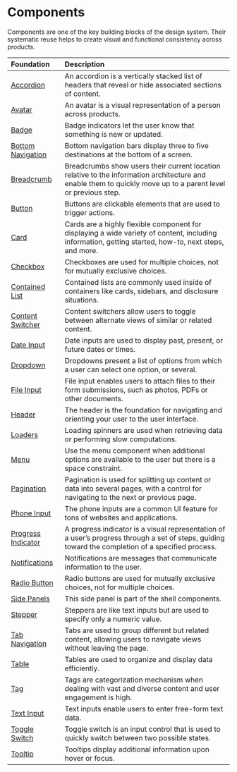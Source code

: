 # Components

Components are one of the key building blocks of the design system. Their systematic reuse helps to create visual and functional consistency across products.

| Foundation | Description |
| :--------- | :---------- |
| [Accordion](../components/accordion.md)                   | An accordion is a vertically stacked list of headers that reveal or hide associated sections of content. |
| [Avatar](../components/avatar.md)                         | An avatar is a visual representation of a person across products. |
| [Badge](../components/badge.md)                           | Badge indicators let the user know that something is new or updated. |
| [Bottom Navigation](../components/bottom_navigation.md)   | Bottom navigation bars display three to five destinations at the bottom of a screen. |
| [Breadcrumb](../components/breadcrumb.md)                 | Breadcrumbs show users their current location relative to the information architecture and enable them to quickly move up to a parent level or previous step. |
| [Button](../components/button.md)                         | Buttons are clickable elements that are used to trigger actions. |
| [Card](../components/card.md)                             | Cards are a highly flexible component for displaying a wide variety of content, including information, getting started, how-to, next steps, and more. | 
| [Checkbox](../components/checkbox.md)                     | Checkboxes are used for multiple choices, not for mutually exclusive choices. |
| [Contained List](../components/contained_list.md)         | Contained lists are commonly used inside of containers like cards, sidebars, and disclosure situations. |
| [Content Switcher](../components/content_switcher.md)     | Content switchers allow users to toggle between alternate views of similar or related content. |
| [Date Input](../components/date_input.md)                 | Date inputs are used to display past, present, or future dates or times. |
| [Dropdown](../components/dropdown.md)                     | Dropdowns present a list of options from which a user can select one option, or several. |
| [File Input](../components/file_input.md)                 | File input enables users to attach files to their form submissions, such as photos, PDFs or other documents. |
| [Header](../components/header.md)                         | The header is the foundation for navigating and orienting your user to the user interface. |
| [Loaders](../components/loaders.md)                       | Loading spinners are used when retrieving data or performing slow computations. |
| [Menu](../components/menu.md)                             | Use the menu component when additional options are available to the user but there is a space constraint. |
| [Pagination](../components/pagination.md)                 | Pagination is used for splitting up content or data into several pages, with a control for navigating to the next or previous page. |
| [Phone Input](../components/phone_input.md)               | The phone inputs are a common UI feature for tons of websites and applications. |
| [Progress Indicator](../components/progress_indicator.md) | A progress indicator is a visual representation of a user’s progress through a set of steps, guiding toward the completion of a specified process. |
| [Notifications](../components/notifications.md)           | Notifications are messages that communicate information to the user. |
| [Radio Button](../components/radio_button.md)             | Radio buttons are used for mutually exclusive choices, not for multiple choices. |
| [Side Panels](../components/side_panels.md)               | This side panel is part of the shell components.|
| [Stepper](../components/stepper.md)                       | Steppers are like text inputs but are used to specify only a numeric value. |
| [Tab Navigation](../components/tab_navigation.md)         | Tabs are used to group different but related content, allowing users to navigate views without leaving the page. |
| [Table](../components/table.md)                           | Tables are used to organize and display data efficiently. |
| [Tag](../components/tag.md)                               | Tags are categorization mechanism when dealing with vast and diverse content and user engagement is high. |
| [Text Input](../components/text_input.md)                 | Text inputs enable users to enter free-form text data. |
| [Toggle Switch](../components/toggle_switch.md)           | Toggle switch is an input control that is used to quickly switch between two possible states. |
| [Tooltip](../components/tooltip.md)                       | Tooltips display additional information upon hover or focus. |